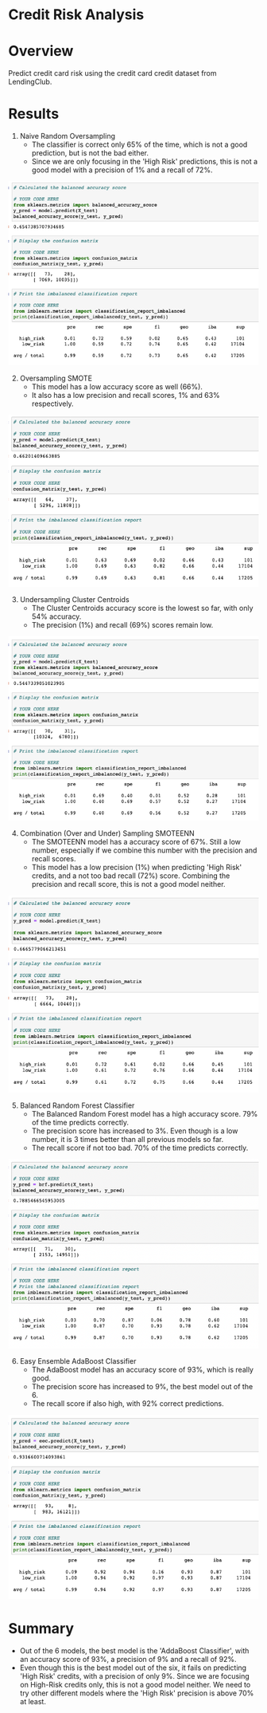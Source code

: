# Credit Risk Analysis

# Overview
Predict credit card risk using the credit card credit dataset from LendingClub.

# Results
1. Naive Random Oversampling
   - The classifier is correct only 65% of the time, which is not a good prediction, but is not the bad either.
   - Since we are only focusing in the 'High Risk' predictions, this is not a good model with a precision of 1% and a recall of 72%.

<img src='https://github.com/juliomeza/Credit_Risk_Analysis/blob/main/screenshots/1-NaiveRandomOversampling.png'>

2. Oversampling SMOTE
   - This model has a low accuracy score as well (66%).
   - It also has a low precision and recall scores, 1% and 63% respectively.

<img src='https://github.com/juliomeza/Credit_Risk_Analysis/blob/main/screenshots/2-OversamplingSMOTE.png'>

3. Undersampling Cluster Centroids
   - The Cluster Centroids accuracy score is the lowest so far, with only 54% accuracy.
   - The precision (1%) and recall (69%) scores remain low.

<img src='https://github.com/juliomeza/Credit_Risk_Analysis/blob/main/screenshots/3-UndersamplingClusterCentroids.png'>

4. Combination (Over and Under) Sampling SMOTEENN
   - The SMOTEENN model has a accuracy score of 67%. Still a low number, especially if we combine this number with the precision and recall scores.
   - This model has a low precision (1%) when predicting 'High Risk' credits, and a not too bad recall (72%) score. Combining the precision and recall score, this is not a good model neither.

<img src='https://github.com/juliomeza/Credit_Risk_Analysis/blob/main/screenshots/4-SMOTEENN.png'>

5. Balanced Random Forest Classifier
   - The Balanced Random Forest model has a high accuracy score. 79% of the time predicts correctly.
   - The precision score has increased to 3%. Even though is a low number, it is 3 times better than all previous models so far.
   - The recall score if not too bad. 70% of the time predicts correctly.

<img src='https://github.com/juliomeza/Credit_Risk_Analysis/blob/main/screenshots/5-BalancedRandomForestClassifier.png'>

6. Easy Ensemble AdaBoost Classifier
   - The AdaBoost model has an accuracy score of 93%, which is really good.
   - The precision score has increased to 9%, the best model out of the 6.
   - The recall score if also high, with 92% correct predictions.

<img src='https://github.com/juliomeza/Credit_Risk_Analysis/blob/main/screenshots/6-EasyEnsembleAdaBoostClassifier.png'>

# Summary
- Out of the 6 models, the best model is the 'AddaBoost Classifier', with an accuracy score of 93%, a precision of 9% and a recall of 92%.
- Even though this is the best model out of the six, it fails on predicting 'High Risk' credits, with a precision of only 9%. Since we are focusing on High-Risk credits only, this is not a good model neither. We need to try other different models where the 'High Risk' precision is above 70% at least.